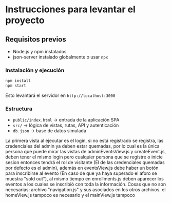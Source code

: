 # Instrucciones para levantar el proyecto

## Requisitos previos

- Node.js y npm instalados
- json-server instalado globalmente o usar `npx`

### Instalación y ejecución

```bash
npm install
npm start
```

Esto levantará el servidor en `http://localhost:3000`

### Estructura

- `public/index.html` → entrada de la aplicación SPA
- `src/` → lógica de vistas, rutas, API y autenticación
- `db.json` → base de datos simulada

La primera vista al ejecutar es el login, si no está registrado se registra, las credenciales del admin ya deben estar quemadas, por lo cual es la única persona que puede mirar las vistas de adminEventsView.js y createEvent.js, deben tener el mismo login pero cualquier persona que se registre o inicie sesion entonces tendrá el rol de visitante (El de las credenciales quemadas por defecto es el admin), además en eventsView.js debe haber un botón para inscribirse al evento (En caso de que ya haya superado el aforo se muestra "sold out"), al mismo tiempo en enrollments.js deben aparecer los eventos a los cuales se inscribió con toda la información. Cosas que no son necesarias: archivo "navigation.js" y sus asociados en los otros archivos. el homeView.js tampoco es necesario y el mainView.js tampoco
